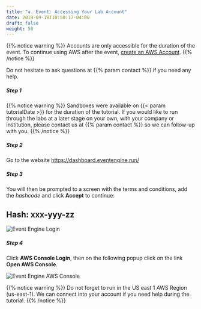 ```yaml
---
title: "a. Event: Accessing Your Lab Account"
date: 2019-09-18T10:50:17-04:00
draft: false
weight: 50
---
```


{{% notice warning %}}
Accounts are only accessible for the duration of the event. To continue using AWS after the event, [create an AWS Account](<https://aws.amazon.com/premiumsupport/knowledge-center/create-and-activate-aws-account/>).
{{% /notice %}}

Do not hesitate to ask questions at {{% param contact %}} if you need any help.

##### Step 1

{{% notice warning %}}
Sandboxes were available on {{< param tutorialDate >}} for the duration of the tutorial. If you would like to run through the labs at a later stage on your own, with your company or institution, please contact us at {{% param contact %}} so we can follow-up with you.
{{% /notice %}}

##### Step 2

Go to the website https://dashboard.eventengine.run/

##### Step 3

You will then be prompted to a screen with the terms and conditions, add the *hashcode* and click **Accept** to continue:

## Hash: xxx-yyy-zz

![Event Engine Login](</images/sc22/event-engine-login.png>)

##### Step 4

Click **AWS Console Login**, then on the following popup click on the link **Open AWS Console**.

![Event Engine AWS Console](</images/sc22/event-engine-aws-console.png>)

{{% notice warning %}}
Do not forget to run in the US east 1 AWS Region (us-east-1). We can connect into your account if you need help during the tutorial.
{{% /notice %}}
